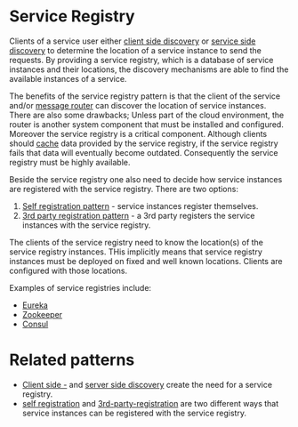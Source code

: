 # Service Registry

Clients of a service user either [client side discovery](client-side-discovery.md) or [service side discovery](server-side-discovery.md) to determine the location of a service instance to send the requests. By providing a service registry, which is a database of service instances and their locations, the discovery mechanisms are able to find the available instances of a service.

The benefits of the service registry pattern is that the client of the service and/or [message router](eip/message-router.md) can discover the location of service instances.
There are also some drawbacks; Unless part of the cloud environment, the router is another system component that must be installed and configured. Moreover the service registry is a critical component. Although clients should [cache](cache.md) data provided by the service registry, if the service registry fails that data will eventually become outdated. Consequently the service registry must be highly available.

Beside the service registry one also need to decide how service instances are registered with the service registry. There are two options:

1. [Self registration pattern](self-registration.md) - service instances register themselves.
2. [3rd party registration pattern](third-party-registration.md) - a 3rd party registers the service instances with the service registry.

The clients of the service registry need to know the location(s) of the service registry instances. THis implicitly means that service registry instances must be deployed on fixed and well known locations. Clients are configured with those locations.

Examples of service registries include:

* [Eureka](https://github.com/Netflix/eureka/wiki/Eureka-at-a-glance)
* [Zookeeper](http://zookeeper.apache.org/)
* [Consul](https://consul.io/)

# Related patterns

* [Client side -](client-side-discovery.md) and [server side discovery](server-side-discovery.md) create the need for a service registry.
* [self registration](self-registration.md) and [3rd-party-registration](third-party-registration.md) are two different ways that service instances can be registered with the service registry.

